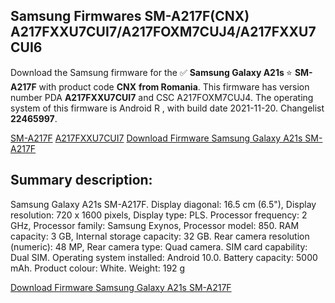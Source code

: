 <h2>Samsung Firmwares SM-A217F(CNX) A217FXXU7CUI7/A217FOXM7CUJ4/A217FXXU7CUI6</h2>
Download the Samsung firmware for the ✅ <strong>Samsung Galaxy A21s </strong> ⭐ <strong>SM-A217F</strong> with product code <strong>CNX</strong> <strong> from Romania</strong>. This firmware has version number PDA <strong>A217FXXU7CUI7</strong> and CSC A217FOXM7CUJ4. The operating system of this firmware is Android R , with build date 2021-11-20. Changelist <strong>22465997</strong>.


[SM-A217F](https://samfirm.shop/samsung/model/SM-A217F)
[A217FXXU7CUI7](https://samfirm.shop/samsung/pda/A217FXXU7CUI7)
[Download Firmware Samsung Galaxy A21s SM-A217F](https://samfirm.shop/samsung/firmware/475900)
<h2>Summary description:</h2>
<p>Samsung Galaxy A21s SM-A217F. Display diagonal: 16.5 cm (6.5"), Display resolution: 720 x 1600 pixels, Display type: PLS. Processor frequency: 2 GHz, Processor family: Samsung Exynos, Processor model: 850. RAM capacity: 3 GB, Internal storage capacity: 32 GB. Rear camera resolution (numeric): 48 MP, Rear camera type: Quad camera. SIM card capability: Dual SIM. Operating system installed: Android 10.0. Battery capacity: 5000 mAh. Product colour: White. Weight: 192 g</p>


[Download Firmware Samsung Galaxy A21s SM-A217F](https://samfirm.shop/samsung/firmware/475900)
